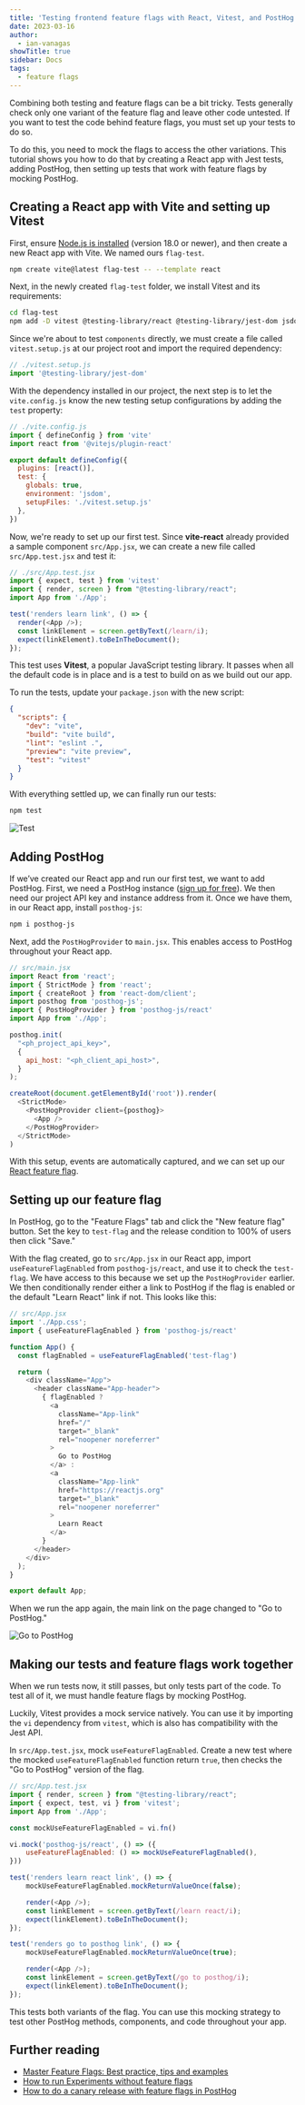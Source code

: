```yaml
---
title: 'Testing frontend feature flags with React, Vitest, and PostHog'
date: 2023-03-16
author:
  - ian-vanagas
showTitle: true
sidebar: Docs
tags:
  - feature flags
---
```

 

Combining both testing and feature flags can be a bit tricky. Tests generally check only one variant of the feature flag and leave other code untested. If you want to test the code behind feature flags, you must set up your tests to do so.

To do this, you need to mock the flags to access the other variations. This tutorial shows you how to do that by creating a React app with Jest tests, adding PostHog, then setting up tests that work with feature flags by mocking PostHog.

## Creating a React app with Vite and setting up Vitest

First, ensure [Node.js is installed](https://nodejs.dev/en/learn/how-to-install-nodejs/) (version 18.0 or newer), and then create a new React app with Vite. We named ours `flag-test`.

```bash
npm create vite@latest flag-test -- --template react
```

Next, in the newly created `flag-test` folder, we install Vitest and its requirements:

```bash
cd flag-test
npm add -D vitest @testing-library/react @testing-library/jest-dom jsdom
```

Since we're about to test `components` directly, we must create a file called `vitest.setup.js` at our project root and import the required dependency:

```js
// ./vitest.setup.js
import '@testing-library/jest-dom'
```

With the dependency installed in our project, the next step is to let the `vite.config.js` know the new testing setup configurations by adding the `test` property:

```js
// ./vite.config.js
import { defineConfig } from 'vite'
import react from '@vitejs/plugin-react'

export default defineConfig({ 
  plugins: [react()],
  test: {
    globals: true,
    environment: 'jsdom',
    setupFiles: './vitest.setup.js'
  },
})
```

Now, we're ready to set up our first test. Since **vite-react** already provided a sample component `src/App.jsx`, we can create a new file called `src/App.test.jsx` and test it:

```js
// ./src/App.test.jsx
import { expect, test } from 'vitest'
import { render, screen } from "@testing-library/react";
import App from './App';

test('renders learn link', () => {
  render(<App />);
  const linkElement = screen.getByText(/learn/i);
  expect(linkElement).toBeInTheDocument();
});
```

This test uses **Vitest**, a popular JavaScript testing library. It passes when all the default code is in place and is a test to build on as we build out our app.

To run the tests, update your `package.json` with the new script:

```json
{
  "scripts": {
    "dev": "vite",
    "build": "vite build",
    "lint": "eslint .",
    "preview": "vite preview",
    "test": "vitest"
  }
}
```

With everything settled up, we can finally run our tests: 

```bash
npm test
```

![Test](https://res.cloudinary.com/dmukukwp6/image/upload/v1710055416/posthog.com/contents/images/tutorials/test-frontend-feature-flags/test.png)

## Adding PostHog

If we’ve created our React app and run our first test, we want to add PostHog. First, we need a PostHog instance ([sign up for free](https://app.posthog.com/signup)). We then need our project API key and instance address from it. Once we have them, in our React app, install `posthog-js`:

```bash
npm i posthog-js
```

Next, add the `PostHogProvider` to `main.jsx`. This enables access to PostHog throughout your React app.

```js
// src/main.jsx
import React from 'react';
import { StrictMode } from 'react';
import { createRoot } from 'react-dom/client';
import posthog from 'posthog-js';
import { PostHogProvider } from 'posthog-js/react'
import App from './App';

posthog.init(
  "<ph_project_api_key>",
  {
    api_host: "<ph_client_api_host>",
  }
);

createRoot(document.getElementById('root')).render(
  <StrictMode>
  	<PostHogProvider client={posthog}>
	  <App />
  	</PostHogProvider>
  </StrictMode>
)
```

With this setup, events are automatically captured, and we can set up our [React feature flag](/tutorials/react-feature-flags).

## Setting up our feature flag

In PostHog, go to the "Feature Flags" tab and click the "New feature flag" button. Set the key to `test-flag` and the release condition to 100% of users then click "Save."

With the flag created, go to  `src/App.jsx` in our React app, import `useFeatureFlagEnabled` from `posthog-js/react`, and use it to check the `test-flag`. We have access to this because we set up the `PostHogProvider` earlier. We then conditionally render either a link to PostHog if the flag is enabled or the default "Learn React" link if not. This looks like this:

```js
// src/App.jsx
import './App.css';
import { useFeatureFlagEnabled } from 'posthog-js/react'

function App() {
  const flagEnabled = useFeatureFlagEnabled('test-flag')

  return (
    <div className="App">
      <header className="App-header">
        { flagEnabled ?
          <a
            className="App-link"
            href="/"
            target="_blank"
            rel="noopener noreferrer"
          >
            Go to PostHog
          </a> : 
          <a
            className="App-link"
            href="https://reactjs.org"
            target="_blank"
            rel="noopener noreferrer"
          >
            Learn React
          </a>
        }
      </header>
    </div>
  );
}

export default App;
```

When we run the app again, the main link on the page changed to "Go to PostHog."

![Go to PostHog](https://res.cloudinary.com/dmukukwp6/image/upload/Clean_Shot_2025_03_27_at_09_52_49_2x_65390628c1.png)

## Making our tests and feature flags work together

When we run tests now, it still passes, but only tests part of the code. To test all of it, we must handle feature flags by mocking PostHog. 

Luckily, Vitest provides a mock service natively. You can use it by importing the `vi` dependency from `vitest`, which is also has compatibility with the Jest API.

In `src/App.test.jsx`, mock `useFeatureFlagEnabled`. Create a new test where the mocked `useFeatureFlagEnabled` function return `true`, then checks the "Go to PostHog" version of the flag.

```js
// src/App.test.jsx
import { render, screen } from "@testing-library/react";
import { expect, test, vi } from 'vitest';
import App from './App';

const mockUseFeatureFlagEnabled = vi.fn()

vi.mock('posthog-js/react', () => ({
    useFeatureFlagEnabled: () => mockUseFeatureFlagEnabled(),
}))

test('renders learn react link', () => {
    mockUseFeatureFlagEnabled.mockReturnValueOnce(false);

    render(<App />);
    const linkElement = screen.getByText(/learn react/i);
    expect(linkElement).toBeInTheDocument();
});

test('renders go to posthog link', () => {
    mockUseFeatureFlagEnabled.mockReturnValueOnce(true);

    render(<App />);
    const linkElement = screen.getByText(/go to posthog/i);
    expect(linkElement).toBeInTheDocument();
});
```

This tests both variants of the flag. You can use this mocking strategy to test other PostHog methods, components, and code throughout your app.

## Further reading

- [Master Feature Flags: Best practice, tips and examples](/blog/feature-flag-best-practices)
- [How to run Experiments without feature flags](/docs/experiments/running-experiments-without-feature-flags)
- [How to do a canary release with feature flags in PostHog](/tutorials/canary-release)

<NewsletterForm />